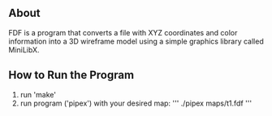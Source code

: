 ## About
FDF is a program that converts a file with XYZ coordinates and color information into a 3D wireframe model using a simple graphics library called MiniLibX.

## How to Run the Program
1. run 'make'
2. run program ('pipex') with your desired map:
   '''
   ./pipex maps/t1.fdf
   '''
